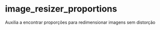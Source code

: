 # image_resizer_proportions
Auxilia a encontrar proporções para redimensionar imagens sem distorção
